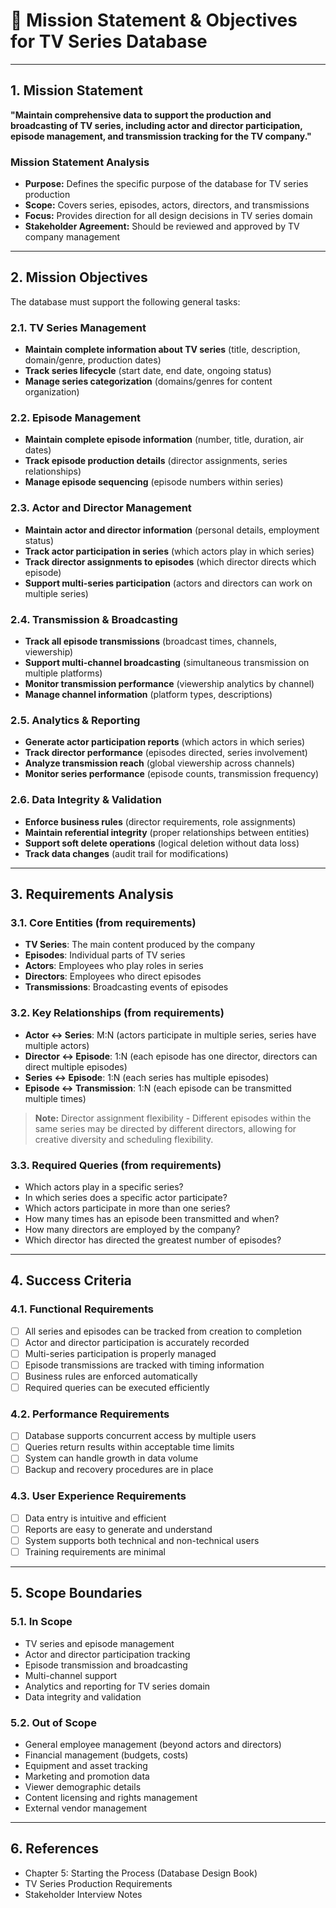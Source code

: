 # 🎯 Mission Statement & Objectives for TV Series Database

---

## 1. Mission Statement

**"Maintain comprehensive data to support the production and broadcasting of TV series, including actor and director participation, episode management, and transmission tracking for the TV company."**

### Mission Statement Analysis
- **Purpose:** Defines the specific purpose of the database for TV series production
- **Scope:** Covers series, episodes, actors, directors, and transmissions
- **Focus:** Provides direction for all design decisions in TV series domain
- **Stakeholder Agreement:** Should be reviewed and approved by TV company management

---

## 2. Mission Objectives

The database must support the following general tasks:

### 2.1. TV Series Management
- **Maintain complete information about TV series** (title, description, domain/genre, production dates)
- **Track series lifecycle** (start date, end date, ongoing status)
- **Manage series categorization** (domains/genres for content organization)

### 2.2. Episode Management
- **Maintain complete episode information** (number, title, duration, air dates)
- **Track episode production details** (director assignments, series relationships)
- **Manage episode sequencing** (episode numbers within series)

### 2.3. Actor and Director Management
- **Maintain actor and director information** (personal details, employment status)
- **Track actor participation in series** (which actors play in which series)
- **Track director assignments to episodes** (which director directs which episode)
- **Support multi-series participation** (actors and directors can work on multiple series)

### 2.4. Transmission & Broadcasting
- **Track all episode transmissions** (broadcast times, channels, viewership)
- **Support multi-channel broadcasting** (simultaneous transmission on multiple platforms)
- **Monitor transmission performance** (viewership analytics by channel)
- **Manage channel information** (platform types, descriptions)

### 2.5. Analytics & Reporting
- **Generate actor participation reports** (which actors in which series)
- **Track director performance** (episodes directed, series involvement)
- **Analyze transmission reach** (global viewership across channels)
- **Monitor series performance** (episode counts, transmission frequency)

### 2.6. Data Integrity & Validation
- **Enforce business rules** (director requirements, role assignments)
- **Maintain referential integrity** (proper relationships between entities)
- **Support soft delete operations** (logical deletion without data loss)
- **Track data changes** (audit trail for modifications)

---

## 3. Requirements Analysis

### 3.1. Core Entities (from requirements)
- **TV Series**: The main content produced by the company
- **Episodes**: Individual parts of TV series
- **Actors**: Employees who play roles in series
- **Directors**: Employees who direct episodes
- **Transmissions**: Broadcasting events of episodes

### 3.2. Key Relationships (from requirements)
- **Actor ↔ Series**: M:N (actors participate in multiple series, series have multiple actors)
- **Director ↔ Episode**: 1:N (each episode has one director, directors can direct multiple episodes)
- **Series ↔ Episode**: 1:N (each series has multiple episodes)
- **Episode ↔ Transmission**: 1:N (each episode can be transmitted multiple times)

> **Note:** Director assignment flexibility - Different episodes within the same series may be directed by different directors, allowing for creative diversity and scheduling flexibility.

### 3.3. Required Queries (from requirements)
- Which actors play in a specific series?
- In which series does a specific actor participate?
- Which actors participate in more than one series?
- How many times has an episode been transmitted and when?
- How many directors are employed by the company?
- Which director has directed the greatest number of episodes?

---

## 4. Success Criteria

### 4.1. Functional Requirements
- [ ] All series and episodes can be tracked from creation to completion
- [ ] Actor and director participation is accurately recorded
- [ ] Multi-series participation is properly managed
- [ ] Episode transmissions are tracked with timing information
- [ ] Business rules are enforced automatically
- [ ] Required queries can be executed efficiently

### 4.2. Performance Requirements
- [ ] Database supports concurrent access by multiple users
- [ ] Queries return results within acceptable time limits
- [ ] System can handle growth in data volume
- [ ] Backup and recovery procedures are in place

### 4.3. User Experience Requirements
- [ ] Data entry is intuitive and efficient
- [ ] Reports are easy to generate and understand
- [ ] System supports both technical and non-technical users
- [ ] Training requirements are minimal

---

## 5. Scope Boundaries

### 5.1. In Scope
- TV series and episode management
- Actor and director participation tracking
- Episode transmission and broadcasting
- Multi-channel support
- Analytics and reporting for TV series domain
- Data integrity and validation

### 5.2. Out of Scope
- General employee management (beyond actors and directors)
- Financial management (budgets, costs)
- Equipment and asset tracking
- Marketing and promotion data
- Viewer demographic details
- Content licensing and rights management
- External vendor management

---

## 6. References
- Chapter 5: Starting the Process (Database Design Book)
- TV Series Production Requirements
- Stakeholder Interview Notes
